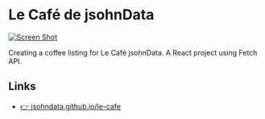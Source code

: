 # Le Café de jsohnData
[![Screen Shot](https://jsohndata.github.io/le-cafe/images/screen-shot.png)](https://jsohndata.github.io/le-cafe/)

Creating a coffee listing for Le Café jsohnData. A React project using Fetch API.

## Links
* [👉 jsohndata.github.io/le-cafe](https://jsohndata.github.io/le-cafe/)
